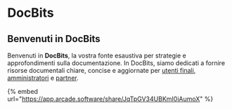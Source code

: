 # DocBits

## Benvenuti in DocBits

Benvenuti in **DocBits**, la vostra fonte esaustiva per strategie e approfondimenti sulla documentazione. In DocBits, siamo dedicati a fornire risorse documentali chiare, concise e aggiornate per [utenti finali](readme-1/), [amministratori](admin-section/) e [partner](partner-section/).

{% embed url="https://app.arcade.software/share/JqTpGV34UBKmI0iAumoX" %}

